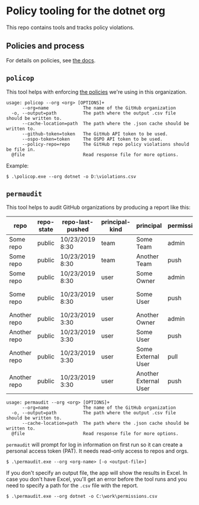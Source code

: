 # Policy tooling for the dotnet org 

This repo contains tools and tracks policy violations.

## Policies and process

For details on policies, see [the docs](doc/README.md).

## `policop`

This tool helps with enforcing [the policies] we're using in this organization.

[the policies]: doc/README.md

```
usage: policop --org <org> [OPTIONS]+
      --org=name             The name of the GitHub organization
  -o, --output=path          The path where the output .csv file should be written to.
      --cache-location=path  The path where the .json cache should be written to.
      --github-token=token   The GitHub API token to be used.
      --ospo-token=token     The OSPO API token to be used.
      --policy-repo=repo     The GitHub repo policy violations should be file in.
  @file                      Read response file for more options.
```

Example:

```
$ .\policop.exe --org dotnet -o D:\violations.csv
```

## `permaudit`

This tool helps to audit GitHub organizations by producing a report like this:

| repo         | repo-state | repo-last-pushed | principal-kind | principal             | permission | via-team                   |
|--------------|------------|------------------|----------------|-----------------------|------------|----------------------------|
| Some repo    | public     | 10/23/2019 8:30  | team           | Some Team             | admin      | Some Team                  |
| Some repo    | public     | 10/23/2019 8:30  | team           | Another Team          | push       | Another Team               |
| Some repo    | public     | 10/23/2019 8:30  | user           | Some Owner            | admin      | (Owner)                    |
| Some repo    | public     | 10/23/2019 8:30  | user           | Some User             | push       | Some Team\Some Nested Team |
| Another repo | public     | 10/23/2019 3:30  | user           | Another Owner         | admin      | (Owner)                    |
| Another repo | public     | 10/23/2019 3:30  | user           | Some User             | push       | Some Team                  |
| Another repo | public     | 10/23/2019 3:30  | user           | Some External User    | pull       | (Collaborator)             |
| Another repo | public     | 10/23/2019 3:30  | user           | Another External User | push       | (Collaborator)             |

```
usage: permaudit --org <org> [OPTIONS]+
      --org=name             The name of the GitHub organization
  -o, --output=path          The path where the output .csv file should be written to.
      --cache-location=path  The path where the .json cache should be written to.
  @file                      Read response file for more options.
```

`permaudit` will prompt for log in information on first run so it can create a
personal access token (PAT). It needs read-only access to repos and orgs.

```
$ .\permaudit.exe --org <org-name> [-o <output-file>]
```

If you don't specify an output file, the app will show the results in Excel. In
case you don't have Excel, you'll get an error before the tool runs and you need
to specify a path for the `.csv` file with the report.

```
$ .\permaudit.exe --org dotnet -o C:\work\permissions.csv
```
